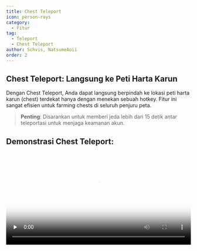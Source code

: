 ```yaml
---
title: Chest Teleport
icon: person-rays
category:
  - Fitur
tag:
  - Teleport
  - Chest Teleport
author: Schvis, NatsumeAoii
order: 2
---
```


## Chest Teleport: Langsung ke Peti Harta Karun

Dengan Chest Teleport, Anda dapat langsung berpindah ke lokasi peti harta karun (chest) terdekat hanya dengan menekan sebuah hotkey. Fitur ini sangat efisien untuk farming chests di seluruh penjuru peta.

> **Penting**: Disarankan untuk memberi jeda lebih dari 15 detik antar teleportasi untuk menjaga keamanan akun.

## Demonstrasi Chest Teleport:
<video controls preload="none" width="100%" poster="https://nextcloud.atruicardona.xyz/s/i4b27NoW8i4mNxn/preview"><source src="https://nextcloud.atruicardona.xyz/s/i4b27NoW8i4mNxn/download" type="video/mp4"></video>